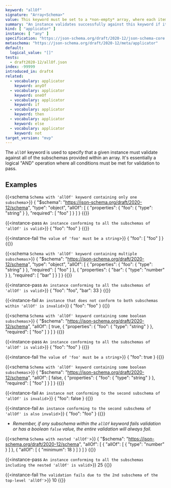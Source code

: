 ```yaml
---
keyword: "allOf"
signature: "Array<Schema>"
value: This keyword must be set to a *non-empty* array, where each item is a valid JSON Schema
summary: "An instance validates successfully against this keyword if it validates successfully against all schemas defined by this keyword's value."
kind: [ "applicator" ]
instance: [ "any" ]
specification: "https://json-schema.org/draft/2020-12/json-schema-core.html#section-10.2.1.1"
metaschema: "https://json-schema.org/draft/2020-12/meta/applicator"
default:
  logical_value: "[]"
tests:
  - draft2020-12/allOf.json
index: -99999
introduced_in: draft4
related:
  - vocabulary: applicator
    keyword: anyOf
  - vocabulary: applicator
    keyword: oneOf
  - vocabulary: applicator
    keyword: if
  - vocabulary: applicator
    keyword: then
  - vocabulary: applicator
    keyword: else
  - vocabulary: applicator
    keyword: not
target_version: "mvp"
---
```


The `allOf` keyword is used to specify that a given instance must validate against all of the subschemas provided within an array. It's essentially a logical "AND" operation where all conditions must be met for validation to pass.

## Examples

{{<schema `Schema with 'allOf' keyword containing only one subschema`>}}
{
  "$schema": "https://json-schema.org/draft/2020-12/schema",
  "type": "object",
  "allOf": [
    {
      "properties": {
        "foo": { "type": "string" }
      },
      "required": [ "foo" ]
    }
  ]
}
{{</schema>}}

{{<instance-pass `An instance conforming to all the subschemas of 'allOf' is valid`>}}
{ "foo": "foo" }
{{</instance-pass>}}

{{<instance-fail `The value of 'foo' must be a string`>}}
{ "foo": [ "foo" ] }
{{</instance-fail>}}

{{<schema `Schema with 'allOf' keyword containing multiple subschemas`>}}
{
  "$schema": "https://json-schema.org/draft/2020-12/schema",
  "type": "object",
  "allOf": [
    {
      "properties": {
        "foo": { "type": "string" }
      },
      "required": [ "foo" ]
    },
    {
      "properties": {
        "bar": { "type": "number" }
      },
      "required": [ "bar" ]
    }
  ]
}
{{</schema>}}

{{<instance-pass `An instance conforming to all the subschemas of 'allOf' is valid`>}}
{ "foo": "foo", "bar": 33 }
{{</instance-pass>}}

{{<instance-fail `An instance that does not conform to both subschemas within 'allOf' is invalid`>}}
{ "foo": "foo" }
{{</instance-fail>}}

{{<schema `Schema with 'allOf' keyword containing some boolean subschemas`>}}
{
  "$schema": "https://json-schema.org/draft/2020-12/schema",
  "allOf": [
    true,
    {
      "properties": {
        "foo": { "type": "string" }
      },
      "required": [ "foo" ]
    }
  ]
}
{{</schema>}}

{{<instance-pass `An instance conforming to all the subschemas of 'allOf' is valid`>}}
{ "foo": "foo" }
{{</instance-pass>}}

{{<instance-fail `The value of 'foo' must be a string`>}}
{ "foo": true }
{{</instance-fail>}}

{{<schema `Schema with 'allOf' keyword containing some boolean subschemas`>}}
{
  "$schema": "https://json-schema.org/draft/2020-12/schema",
  "allOf": [
    false,
    {
      "properties": {
        "foo": { "type": "string" }
      },
      "required": [ "foo" ]
    }
  ]
}
{{</schema>}}

{{<instance-fail `An instance not conforming to the second subschema of 'allOf' is invalid`>}}
{ "foo": false }
{{</instance-fail>}}

{{<instance-fail `An instance conforming to the second subschema of 'allOf' is also invalid`>}}
{ "foo": "foo" }
{{</instance-fail>}}
* _Remember, if any subschema within the `allOf` keyword fails validation or has a boolean `false` value, the entire validation will always fail._

{{<schema `Schema with nested 'allOf'`>}}
{
  "$schema": "https://json-schema.org/draft/2020-12/schema",
  "allOf": [
    {
      "allOf": [
        { "type": "number" }
      ]
    },
    {
      "allOf": [
        { "minimum": 18 }
      ]
    }
  ]
}
{{</schema>}}

{{<instance-pass `An instance conforming to all the subschemas including the nested 'allOf' is valid`>}}
25
{{</instance-pass>}}

{{<instance-fail `The validation fails due to the 2nd subschema of the top-level 'allOf'`>}}
10
{{</instance-fail>}}
